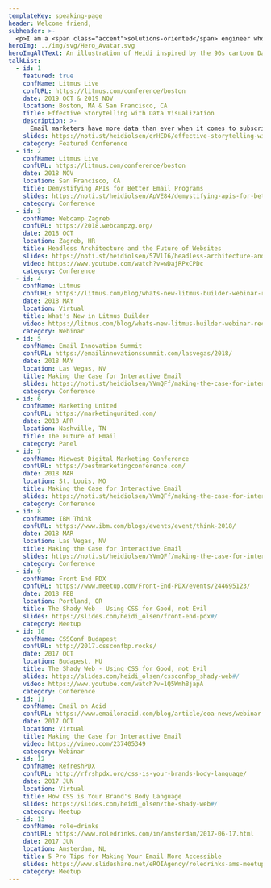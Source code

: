 ```yaml
---
templateKey: speaking-page
header: Welcome friend,
subheader: >-
  <p>I am a <span class="accent">solutions-oriented</span> engineer who is passionate about structuring, iterating, and nurturing systems of <span class="active">community</span> & <span class="highlight">code</span>.</p>
heroImg: ../img/svg/Hero_Avatar.svg
heroImgAltText: An illustration of Heidi inspired by the 90s cartoon Daria
talkList:
  - id: 1
    featured: true
    confName: Litmus Live
    confURL: https://litmus.com/conference/boston
    date: 2019 OCT & 2019 NOV
    location: Boston, MA & San Francisco, CA
    title: Effective Storytelling with Data Visualization
    description: >-
      Email marketers have more data than ever when it comes to subscribers. That doesn’t mean we’re putting it to work, though. By innovating how we think about data and, more importantly, present that data to subscribers, we can tell effective stories that inspire subscribers to engage with us. In this session, we’ll walk through various datasets and how they can be leveraged through visual design, HTML, and CSS to create more innovative emails for our subscribers.
    slides: https://noti.st/heidiolsen/qrHED6/effective-storytelling-with-data-visualization
    category: Featured Conference
  - id: 2
    confName: Litmus Live
    confURL: https://litmus.com/conference/boston
    date: 2018 NOV
    location: San Francisco, CA
    title: Demystifying APIs for Better Email Programs
    slides: https://noti.st/heidiolsen/ApVE84/demystifying-apis-for-better-email-programs
    category: Conference
  - id: 3
    confName: Webcamp Zagreb
    confURL: https://2018.webcampzg.org/
    date: 2018 OCT
    location: Zagreb, HR
    title: Headless Architecture and the Future of Websites
    slides: https://noti.st/heidiolsen/57VlI6/headless-architecture-and-the-future-of-websites
    video: https://www.youtube.com/watch?v=wDajRPxCPDc
    category: Conference
  - id: 4
    confName: Litmus
    confURL: https://litmus.com/blog/whats-new-litmus-builder-webinar-recording
    date: 2018 MAY
    location: Virtual
    title: What's New in Litmus Builder
    video: https://litmus.com/blog/whats-new-litmus-builder-webinar-recording
    category: Webinar
  - id: 5
    confName: Email Innovation Summit
    confURL: https://emailinnovationssummit.com/lasvegas/2018/
    date: 2018 MAY
    location: Las Vegas, NV
    title: Making the Case for Interactive Email
    slides: https://noti.st/heidiolsen/YVmQFf/making-the-case-for-interactive-email-what-s-possible-beautiful-and-relevant
    category: Conference
  - id: 6
    confName: Marketing United
    confURL: https://marketingunited.com/
    date: 2018 APR
    location: Nashville, TN
    title: The Future of Email
    category: Panel
  - id: 7
    confName: Midwest Digital Marketing Conference
    confURL: https://bestmarketingconference.com/
    date: 2018 MAR
    location: St. Louis, MO
    title: Making the Case for Interactive Email
    slides: https://noti.st/heidiolsen/YVmQFf/making-the-case-for-interactive-email-what-s-possible-beautiful-and-relevant
    category: Conference
  - id: 8
    confName: IBM Think
    confURL: https://www.ibm.com/blogs/events/event/think-2018/
    date: 2018 MAR
    location: Las Vegas, NV
    title: Making the Case for Interactive Email
    slides: https://noti.st/heidiolsen/YVmQFf/making-the-case-for-interactive-email-what-s-possible-beautiful-and-relevant
    category: Conference
  - id: 9
    confName: Front End PDX
    confURL: https://www.meetup.com/Front-End-PDX/events/244695123/
    date: 2018 FEB
    location: Portland, OR
    title: The Shady Web - Using CSS for Good, not Evil
    slides: https://slides.com/heidi_olsen/front-end-pdx#/
    category: Meetup
  - id: 10
    confName: CSSConf Budapest
    confURL: http://2017.cssconfbp.rocks/
    date: 2017 OCT
    location: Budapest, HU
    title: The Shady Web - Using CSS for Good, not Evil
    slides: https://slides.com/heidi_olsen/cssconfbp_shady-web#/
    video: https://www.youtube.com/watch?v=1Q5Wmh8japA
    category: Conference
  - id: 11
    confName: Email on Acid
    confURL: https://www.emailonacid.com/blog/article/eoa-news/webinar-recap-making-the-case-for-interactive-email-whats-possible-beautifu/
    date: 2017 OCT
    location: Virtual
    title: Making the Case for Interactive Email
    video: https://vimeo.com/237405349
    category: Webinar
  - id: 12
    confName: RefreshPDX
    confURL: http://rfrshpdx.org/css-is-your-brands-body-language/
    date: 2017 JUN
    location: Virtual
    title: How CSS is Your Brand's Body Language
    slides: https://slides.com/heidi_olsen/the-shady-web#/
    category: Meetup
  - id: 13
    confName: role=drinks
    confURL: https://www.roledrinks.com/in/amsterdam/2017-06-17.html
    date: 2017 JUN
    location: Amsterdam, NL
    title: 5 Pro Tips for Making Your Email More Accessible
    slides: https://www.slideshare.net/eROIAgency/roledrinks-ams-meetup-5-pro-tips-for-making-your-email-more-accessible
    category: Meetup
---
```

